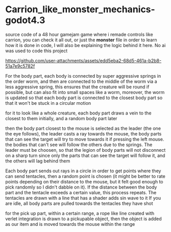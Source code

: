 # Carrion_like_monster_mechanics-godot4.3
source code of a 48 hour gamejam game where i remade controls like carrion, you can check it all out, or just the **monster** file in order to learn how it is done in code, I will also be explaining the logic behind it here. No ai was used to code this project

https://github.com/user-attachments/assets/edd5eba2-68d5-461a-b2b8-51a7e9c5782f

For the body part, each body is connected by super aggressive springs in the order worm, and then are connected to the middle of the worm via a less aggressive spring, this ensures that the creature will be round if possible, but can also fit into small spaces like a worm, moreover, the worm is updated so that each body part is connected to the closest body part so that it won't be stuck in a circular motion

for it to look like a whole creature, each body part draws a vein to the closest to them initially, and a random body part later

then the body part closest to the mouse is selected as the leader (the one the eye follows), the leader casts a ray towards the mouse, the body parts that can see the target will try to move towards it if pressing the left mouse. the bodies that can't see will follow the others due to the springs. The leader must be choosen, so that the legion of body parts will not disconnect on a sharp turn since only the parts that can see the target will follow it, and the others will lag behind them

Each body part sends out rays in a circle in order to get points where they can send tentacles, then a random point is chosen (it might be better to rate points depending on their distance to the mouse, but it felt good enough to pick randomly so I didn't dabble on it). If the distance between the body part and the tentacle exceeds a certain value, this process repeats. The tentacles are drawn with a line that has a shader adds sin wave to it
If you are idle, all body parts are pulled towards the tentacles they have shot

for the pick up part, within a certain range, a rope like line created with verlet integration is drawn to a pickupable object, then the object is added as our item and is moved towards the mouse within the range

